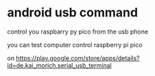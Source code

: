 # android usb command



control you raspbarry py pico from the usb phone


you can test computer control raspberry pi pico

on
https://play.google.com/store/apps/details?id=de.kai_morich.serial_usb_terminal
